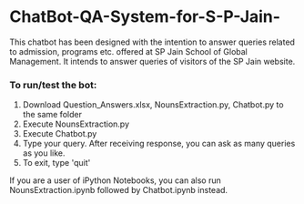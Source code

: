 # ChatBot-QA-System-for-S-P-Jain-

This chatbot has been designed with the intention to answer queries related to admission, programs etc. offered at SP Jain School of Global Management. It intends to answer queries of visitors of the SP Jain website.


### To run/test the bot:

1. Download Question_Answers.xlsx, NounsExtraction.py, Chatbot.py to the same folder
2. Execute NounsExtraction.py
3. Execute Chatbot.py
4. Type your query. After receiving response, you can ask as many queries as you like.
5. To exit, type 'quit'

If you are a user of iPython Notebooks, you can also run NounsExtraction.ipynb followed by Chatbot.ipynb instead.




